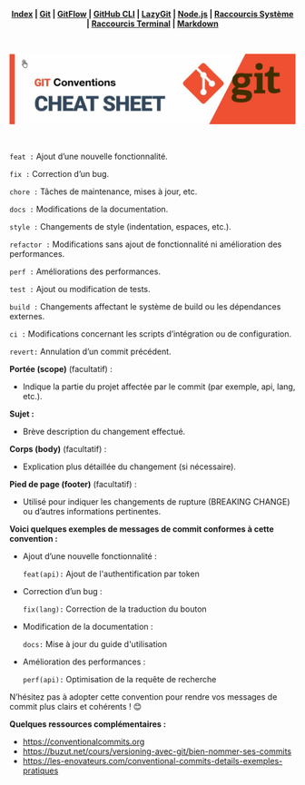 <div align="center">

**[Index](/README.md) | [Git](/git/git.md) | [GitFlow](/git/gitflow.md) | [GitHub CLI](/git/github-cli.md) | [LazyGit](/git/lazygit.md) | [Node.js](/node-js/node-js.md) | [Raccourcis Système](/shortcut-sys/shortcut.md) | [Raccourcis Terminal](/terminal/terminal.md) | [Markdown](/markdown/markdown.md)**

</div>

<br>

![banner](/git/git-pics/git-conventions-readme.png)

<br>

`feat :` Ajout d’une nouvelle fonctionnalité.

  `fix :` Correction d’un bug.

  `chore :` Tâches de maintenance, mises à jour, etc.

  `docs :` Modifications de la documentation.

  `style :` Changements de style (indentation, espaces, etc.).

  `refactor :` Modifications sans ajout de fonctionnalité ni amélioration des performances.

  `perf :` Améliorations des performances.

  `test :` Ajout ou modification de tests.

  `build :` Changements affectant le système de build ou les dépendances externes.

  `ci :` Modifications concernant les scripts d’intégration ou de configuration.

  `revert:` Annulation d’un commit précédent.

**Portée (scope)** (facultatif) :

- Indique la partie du projet affectée par le commit (par exemple, api, lang, etc.).

**Sujet :**

- Brève description du changement effectué.

**Corps (body)** (facultatif) :

- Explication plus détaillée du changement (si nécessaire).

**Pied de page (footer)** (facultatif) :

- Utilisé pour indiquer les changements de rupture (BREAKING CHANGE) ou d’autres informations pertinentes.

**Voici quelques exemples de messages de commit conformes à cette convention :**

- Ajout d’une nouvelle fonctionnalité :

  `feat(api):` Ajout de l'authentification par token

- Correction d’un bug :

  `fix(lang):` Correction de la traduction du bouton

- Modification de la documentation :

  `docs:` Mise à jour du guide d'utilisation

- Amélioration des performances :

  `perf(api):` Optimisation de la requête de recherche

N’hésitez pas à adopter cette convention pour rendre vos messages de commit plus clairs et cohérents ! 😊

**Quelques ressources complémentaires :**

- https://conventionalcommits.org
- https://buzut.net/cours/versioning-avec-git/bien-nommer-ses-commits
- https://les-enovateurs.com/conventional-commits-details-exemples-pratiques